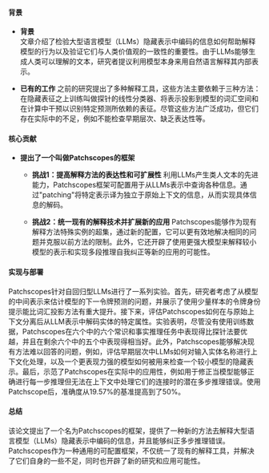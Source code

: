#### 背景
- **背景**       
    文章介绍了检验大型语言模型（LLMs）隐藏表示中编码的信息如何帮助解释模型的行为以及验证它们与人类价值观的一致性的重要性。由于LLMs能够生成人类可以理解的文本，研究者提议利用模型本身来用自然语言解释其内部表示。

- **已有的工作**
    之前的研究提出了多种解释工具，这些方法主要依赖于三种方法：在隐藏表征之上训练叫做探针的线性分类器、将表示投影到模型的词汇空间和在计算中干预以识别特定预测所依赖的表征。尽管这些方法广泛成功，但它们存在实际中的不足，例如不能检查早期层次、缺乏表达性等。

#### 核心贡献
- **提出了一个叫做Patchscopes的框架**
    - **挑战1：提高解释方法的表达性和可扩展性**
        利用LLMs产生类人文本的先进能力，Patchscopes框架可配置用于从LLMs表示中查询各种信息。通过"patching"将特定表示译为独立于原始上下文的信息，从而实现具体信息的解码。

    - **挑战2：统一现有的解释技术并扩展新的应用**
        Patchscopes能够作为现有解释方法特殊实例的超集，通过新的配置，它可以更有效地解决相同的问题并克服以前方法的限制。此外，它还开辟了使用更强大模型来解释较小模型的表示和实现多段推理自我纠正等新的应用的可能性。

#### 实现与部署
Patchscopes针对自回归型LLMs进行了一系列实验。首先，研究者考虑了从模型的中间表示来估计模型的下一令牌预测的问题，并展示了使用少量样本的令牌身份提示能比词汇投影方法有重大提升。接下来，评估Patchscopes如何在与原始上下文分离后从LLM表示中解码实体的特定属性。实验表明，尽管没有使用训练数据，Patchscopes在六个中的六个常识和事实推理任务中表现得比探针法要优越，并且在剩余六个中的五个中表现得相当好。此外，Patchscopes能够解决现有方法难以回答的问题，例如，评估早期层次中LLMs如何对输入实体名称进行上下文化处理，以及一个更表现力强的模型如何被用来检查一个较小模型的隐藏表示。最后，示范了Patchscopes在实际中的应用性，例如用于修正当模型能够正确进行每一步推理但无法在上下文中处理它们的连接时的潜在多步推理错误。使用Patchscope后，准确度从19.57%的基准提高到了50%。

#### 总结
该论文提出了一个名为Patchscopes的框架，提供了一种新的方法去解释大型语言模型（LLMs）隐藏表示中编码的信息，并且能够纠正多步推理错误。Patchscopes作为一种通用的可配置框架，不仅统一了现有的解释工具，并解决了它们自身的一些不足，同时也开辟了新的研究和应用可能性。